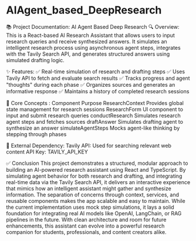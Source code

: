 # AIAgent_based_DeepResearch

📚 Project Documentation: AI Agent Based Deep Research
🔍 Overview:
This is a React-based AI Research Assistant that allows users to input research queries and receive synthesized answers. It simulates an intelligent research process using asynchronous agent steps, integrates with the Tavily Search API, and generates structured answers using simulated drafting logic.

✨ Features:
✅ Real-time simulation of research and drafting steps
✅ Uses Tavily API to fetch and evaluate search results
✅ Tracks progress and agent "thoughts" during each phase
✅ Organizes sources and generates an informative response
✅ Maintains a history of completed research sessions

🧠 Core Concepts :
  Component	                        Purpose
ResearchContext	       Provides global state management for research sessions
ResearchForm	         UI component to input and submit research queries
conductResearch        Simulates research agent steps and fetches sources
draftAnswer	           Simulates drafting agent to synthesize an answer
simulateAgentSteps	   Mocks agent-like thinking by stepping through phases

🔌 External Dependency:
Tavily API: Used for searching relevant web content
API Key: TAVILY_API_KEY 

✅ Conclusion
This project demonstrates a structured, modular approach to building an AI-powered research assistant using React and TypeScript. By simulating agent behavior for both research and drafting, and integrating real-time data via the Tavily Search API, it delivers an interactive experience that mimics how an intelligent assistant might gather and synthesize information.
The separation of concerns through context, services, and reusable components makes the app scalable and easy to maintain. While the current implementation uses mock step simulations, it lays a solid foundation for integrating real AI models like OpenAI, LangChain, or RAG pipelines in the future.
With clean architecture and room for future enhancements, this assistant can evolve into a powerful research companion for students, professionals, and content creators alike.

